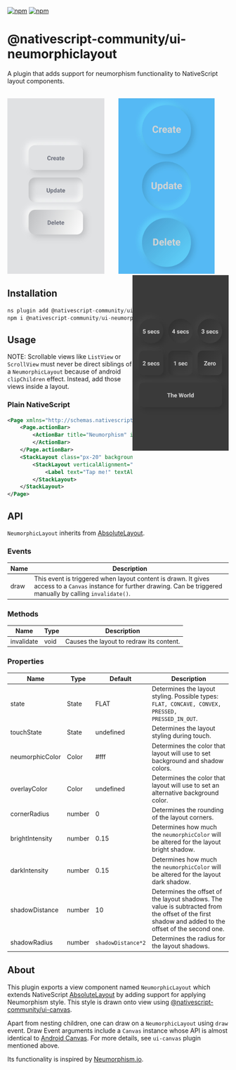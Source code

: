 [![npm](https://img.shields.io/npm/v/@nativescript-community/ui-neumorphiclayout.svg)](https://www.npmjs.com/package/@nativescript-community/ui-neumorphiclayout)
[![npm](https://img.shields.io/npm/dt/@nativescript-community/ui-neumorphiclayout.svg?label=npm%20downloads)](https://www.npmjs.com/package/@nativescript-community/ui-neumorphiclayout)
# @nativescript-community/ui-neumorphiclayout
A plugin that adds support for neumorphism functionality to NativeScript layout components.
<br/><br/>
<p align="center">
<img align="left" src="https://raw.githubusercontent.com/CatchABus/nativescript-plugins/master/packages/ui-neumorphiclayout/media/preview1.jpg" height="400px"/>
<img src="https://raw.githubusercontent.com/CatchABus/nativescript-plugins/master/packages/ui-neumorphiclayout/media/preview2.jpg" height="400px"/>
<img align="right" src="https://raw.githubusercontent.com/CatchABus/nativescript-plugins/master/packages/ui-neumorphiclayout/media/preview3.jpg" height="400px"/>
</p>

## Installation

```javascript
ns plugin add @nativescript-community/ui-neumorphiclayout
npm i @nativescript-community/ui-neumorphiclayout
```

## Usage
NOTE: Scrollable views like `ListView` or `ScrollView` must never be direct siblings of a `NeumorphicLayout` because of android `clipChildren` effect. 
Instead, add those views inside a layout.
### Plain NativeScript
```xml
<Page xmlns="http://schemas.nativescript.org/tns.xsd" class="page">
    <Page.actionBar>
        <ActionBar title="Neumorphism" icon="" class="action-bar">
        </ActionBar>
    </Page.actionBar>
    <StackLayout class="px-20" backgroundColor="#e0e1e3">
        <StackLayout verticalAlignment="center" width="200" height="200" marginTop="30" neumorphism="convex" fillColor="#e0e1e3" lightShadowColor="#ffffff" darkShadowColor="#bebfc1" cornerRadius="100">
            <Label text="Tap me!" textAlignment="center" fontSize="24" color="#6d707d" fontWeight="bold"/>
        </StackLayout>
    </StackLayout>
</Page>
```

## API
`NeumorphicLayout` inherits from [AbsoluteLayout](https://docs.nativescript.org/ui-and-styling.html#absolutelayout).
### Events
| Name | Description |
| --- | --- |
| draw | This event is triggered when layout content is drawn. It gives access to a `Canvas` instance for further drawing. Can be triggered manually by calling `invalidate()`. |
### Methods
| Name | Type | Description |
| --- | --- | --- |
| invalidate | void | Causes the layout to redraw its content. |
### Properties
| Name | Type | Default | Description |
| --- | --- | --- | --- |
| state | State | FLAT | Determines the layout styling. Possible types: `FLAT, CONCAVE, CONVEX, PRESSED, PRESSED_IN_OUT`. |
| touchState | State | undefined | Determines the layout styling during touch. |
| neumorphicColor | Color | #fff | Determines the color that layout will use to set background and shadow colors. |
| overlayColor | Color | undefined | Determines the color that layout will use to set an alternative background color. |
| cornerRadius | number | 0 | Determines the rounding of the layout corners. |
| brightIntensity | number | 0.15 | Determines how much the `neumorphicColor` will be altered for the layout bright shadow. |
| darkIntensity | number | 0.15 | Determines how much the `neumorphicColor` will be altered for the layout dark shadow. |
| shadowDistance | number | 10 | Determines the offset of the layout shadows. The value is subtracted from the offset of the first shadow and added to the offset of the second one. |
| shadowRadius | number | `shadowDistance*2` | Determines the radius for the layout shadows. |

## About

This plugin exports a view component named `NeumorphicLayout` which extends NativeScript [AbsoluteLayout](https://docs.nativescript.org/ui-and-styling.html#absolutelayout) by adding support for applying Neumorphism style. This style is drawn onto view using [@nativescript-community/ui-canvas](https://www.npmjs.com/package/@nativescript-community/ui-canvas).

Apart from nesting children, one can draw on a `NeumorphicLayout` using `draw` event. Draw Event arguments include a `Canvas` instance whose API is almost identical to [Android Canvas](https://developer.android.com/reference/android/graphics/Canvas). For more details, see `ui-canvas` plugin mentioned above.

Its functionality is inspired by [Neumorphism.io](https://neumorphism.io).
